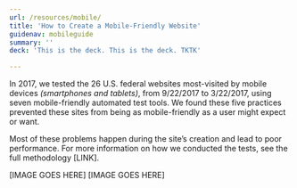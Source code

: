 ```yaml
---
url: /resources/mobile/
title: 'How to Create a Mobile-Friendly Website'
guidenav: mobileguide
summary: ''
deck: 'This is the deck. This is the deck. TKTK'

---
```


In 2017, we tested the 26 U.S. federal websites most-visited by mobile devices _(smartphones and tablets)_, from 9/22/2017 to 3/22/2017, using seven mobile-friendly automated test tools. We found these five practices prevented these sites from being as mobile-friendly as a user might expect or want.

Most of these problems happen during the site’s creation and lead to poor performance. For more information on how we conducted the tests, see the full methodology [LINK].

[IMAGE GOES HERE]
[IMAGE GOES HERE]
